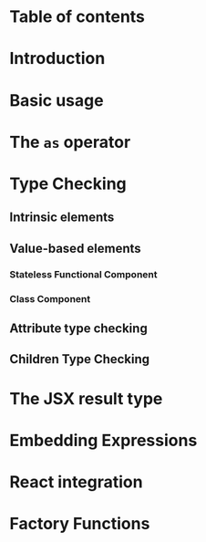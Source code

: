 # Table of contents
# Introduction
# Basic usage
# The `as` operator
# Type Checking
## Intrinsic elements
## Value-based elements
### Stateless Functional Component
### Class Component
## Attribute type checking
## Children Type Checking
# The JSX result type
# Embedding Expressions
# React integration
# Factory Functions